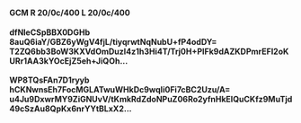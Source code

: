 #### GCM R 20/0c/400 L 20/0c/400
**dfNleCSpBBX0DGHb**<br/>**8auQ6iaY/GBZ6yWgV4fjL/tiyqrwtNqNubU+fP4odDY=**<br/>**T2ZQ6bb3BoW3KXVdOmDuzI4z1h3Hi4T/Trj0H+PIFk9dAZKDPmrEFI2oKURr1AA3kYOcEjZ5eh+JiQOh...**<br/><br/>
**WP8TQsFAn7D1ryyb**<br/>**hCKNwnsEh7FocMGLATwuWHkDc9wqli0Fi7cBC2Uzu/A=**<br/>**u4Ju9DxwrMY9ZiGNUvV/tKmkRdZdoNPuZ06Ro2yfnHkElQuCKfz9MuTjd49cSzAu8QpKx6nrYYtBLxX2...**